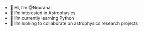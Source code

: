- 👋 Hi, I’m @Nouranal
- 👀 I’m interested in Astrophysics
- 🌱 I’m currently learning Python 
- 💞️ I’m looking to collaborate on astrophysics research projects

<!---
NouranPhysics/NouranPhysics is a ✨ special ✨ repository because its `README.md` (this file) appears on your GitHub profile.
You can click the Preview link to take a look at your changes.
--->
